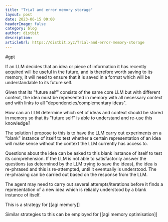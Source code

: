 ```yaml
---
title: "Trial and error memory storage"
layout: post
date: 2023-06-15 00:00
headerImage: false
category: blog
author: distbit
description:
articleUrl: https://distbit.xyz/Trial-and-error-memory-storage
---
```


#gpt 

If an LLM decides that an idea or piece of information it has recently acquired will be useful in the future, and is therefore worth saving to its memory, it will need to ensure that it is saved in a format which will be understandable to its future self.

Given that its "future self" consists of the same core LLM but with different context, the idea must be represented in memory with all necessary context and with links to all "dependencies/complementary ideas".

How can an LLM determine which set of ideas and context should be stored in memory so that its "future self" is able to understand and re-use this knowledge?

The solution I propose to this is to have the LLM carry out experiments on a "blank" instance of itself to test whether a certain representation of an idea will make sense without the context the LLM currently has access to.

Questions about the idea can be asked to this blank instance of itself to test its comprehension. If the LLM is not able to satisfactorily answer the questions (as determined by the LLM trying to save the ideas), the idea is re-phrased and this is re-attempted, until it eventually is understood. The re-phrasing can be carried out based on the response from the LLM.

The agent may need to carry out several attempts/iterations before it finds a representation of a new idea which is reliably understood by a blank instance of itself.

This is a strategy for [[agi memory]] 

Similar strategies to this can be employed for [[agi memory optimisation]]